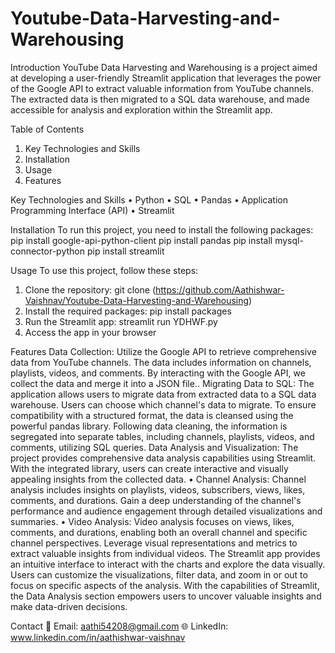 # Youtube-Data-Harvesting-and-Warehousing
Introduction
YouTube Data Harvesting and Warehousing is a project aimed at developing a user-friendly Streamlit application that leverages the power of the Google API to extract valuable information from YouTube channels. The extracted data is then migrated to a SQL data warehouse, and made accessible for analysis and exploration within the Streamlit app.


Table of Contents
1.	Key Technologies and Skills
2.	Installation
3.	Usage
4.	Features

Key Technologies and Skills
•	Python
•	SQL
•	Pandas
•	Application Programming Interface (API)
•	Streamlit

Installation
To run this project, you need to install the following packages:
pip install google-api-python-client
pip install pandas
pip install mysql-connector-python
pip install streamlit


Usage
To use this project, follow these steps:
1.	Clone the repository: git clone (https://github.com/Aathishwar-Vaishnav/Youtube-Data-Harvesting-and-Warehousing)
2.	Install the required packages: pip install packages
3.	Run the Streamlit app: streamlit run YDHWF.py
4.	Access the app in your browser


Features
Data Collection: Utilize the Google API to retrieve comprehensive data from YouTube channels. The data includes information on channels, playlists, videos, and comments. By interacting with the Google API, we collect the data and merge it into a JSON file..
Migrating Data to SQL: The application allows users to migrate data from extracted data to a SQL data warehouse. Users can choose which channel's data to migrate. To ensure compatibility with a structured format, the data is cleansed using the powerful pandas library. Following data cleaning, the information is segregated into separate tables, including channels, playlists, videos, and comments, utilizing SQL queries.
Data Analysis and Visualization: The project provides comprehensive data analysis capabilities using Streamlit. With the integrated library, users can create interactive and visually appealing insights from the collected data.
•	Channel Analysis: Channel analysis includes insights on playlists, videos, subscribers, views, likes, comments, and durations. Gain a deep understanding of the channel's performance and audience engagement through detailed visualizations and summaries.
•	Video Analysis: Video analysis focuses on views, likes, comments, and durations, enabling both an overall channel and specific channel perspectives. Leverage visual representations and metrics to extract valuable insights from individual videos.
The Streamlit app provides an intuitive interface to interact with the charts and explore the data visually.
Users can customize the visualizations, filter data, and zoom in or out to focus on specific aspects of the analysis. With the capabilities of Streamlit, the Data Analysis section empowers users to uncover valuable insights and make data-driven decisions.


Contact
📧 Email: aathi54208@gmail.com
🌐 LinkedIn: www.linkedin.com/in/aathishwar-vaishnav
